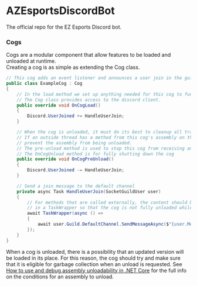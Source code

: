 # AZEsportsDiscordBot
The official repo for the EZ Esports Discord bot.

### Cogs
Cogs are a modular component that allow features to be loaded and unloaded at runtime.  
Creating a cog is as simple as extending the Cog class.
```c#
// This cog adds an event listener and announces a user join in the guild's default channel
public class ExampleCog : Cog
{
    // In the load method we set up anything needed for this cog to function.
    // The Cog class provides access to the discord client.
    public override void OnCogLoad()
    {
        Discord.UserJoined += HandleUserJoin;
    }

    // When the cog is unloaded, it must do its best to cleanup all traces of itself.
    // If an outside thread has a method from this cog's assembly on the stack, it will
    // prevent the assembly from being unloaded.
    // The pre-unload method is used to stop this cog from receiving any more work
    // The OnCogUnload method is for fully shutting down the cog
    public override void OnCogPreUnload()
    {
        Discord.UserJoined -= HandleUserJoin;
    }

    // Send a join message to the default channel
    private async Task HandleUserJoin(SocketGuildUser user)
    {
        // For methods that are called externally, the content should be placed
        // in a TaskWrapper so that the cog is not fully unloaded while it's doing work.
        await TaskWrapper(async () =>
        {
            await user.Guild.DefaultChannel.SendMessageAsync($"{user.Mention} joined the server.");
        });
    }
}
```
When a cog is unloaded, there is a possibility that an updated version will be loaded in its place.
For this reason, the cog should try and make sure that it is eligible for garbage collection when an unload is requested.
See [How to use and debug assembly unloadability in .NET Core](https://docs.microsoft.com/en-us/dotnet/standard/assembly/unloadability)
for the full info on the conditions for an assembly to unload.
